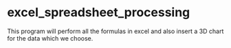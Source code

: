 # excel_spreadsheet_processing
This program will perform all the formulas in excel and also insert a 3D chart for the data which we choose. 
